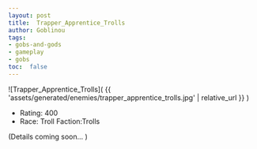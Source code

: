 ```yaml
---
layout: post
title:  Trapper_Apprentice_Trolls
author: Goblinou
tags:
- gobs-and-gods
- gameplay
- gobs
toc:  false
---
```


![Trapper_Apprentice_Trolls]( {{ 'assets/generated/enemies/trapper_apprentice_trolls.jpg' | relative_url }} )
- Rating: 400
- Race: Troll  Faction:Trolls

(Details coming soon... )